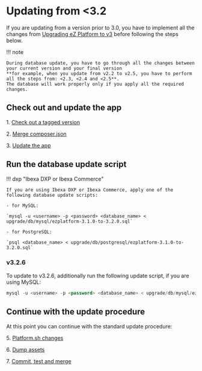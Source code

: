 # Updating from <3.2
    
If you are updating from a version prior to 3.0, you have to implement all the changes from [Upgrading eZ Platform to v3](../upgrading/upgrading_to_v3.md) before following the steps below.

!!! note

    During database update, you have to go through all the changes between your current version and your final version
    **for example, when you update from v2.2 to v2.5, you have to perform all the steps from: <2.3, <2.4 and <2.5**.
    The database will work properly only if you apply all the required changes.
    
## Check out and update the app

1\. [Check out a tagged version](../updating/1_check_out_version.md)

2\. [Merge composer.json](../updating/2_merge_composer.md)

3\. [Update the app](../updating/3_update_app.md)

## Run the database update script

!!! dxp "Ibexa DXP or Ibexa Commerce"

    If you are using Ibexa DXP or Ibexa Commerce, apply one of the following database update scripts:
    
    - for MySQL:

    `mysql -u <username> -p <password> <database_name> < upgrade/db/mysql/ezplatform-3.1.0-to-3.2.0.sql`

    - for PostgreSQL:

    `psql <database_name> < upgrade/db/postgresql/ezplatform-3.1.0-to-3.2.0.sql`

### v3.2.6

To update to v3.2.6, additionally run the following update script, if you are using MySQL:

``` sql
mysql -u <username> -p <password> <database_name> < upgrade/db/mysql/ezplatform-3.2.5-to-3.2.6.sql
```

## Continue with the update procedure

At this point you can continue with the standard update procedure:

5\. [Platform.sh changes](../updating/5_platform_sh_changes.md)

6\. [Dump assets](../updating/../updating/6_dump_assets.md)

7\. [Commit, test and merge](../updating/7_commit_test_merge.md)
